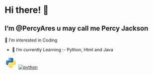 <h1>Hi there! <span class="wave">👋</span></h1>

I’m @PercyAres u may call me Percy Jackson
- 

👀 I’m interested in Coding
- 🌱 I’m currently Learning :- Python, Html and Java 

<img src="https://raw.githubusercontent.com/devicons/devicon/master/icons/python/python-original.svg" alt="python" width="40" height="40"/> </a> <a href="https://redis.io" target="_blank"> <img src="https://raw.githubusercontent.com/devicons/devicon/master/icons/html5/html5-plain-wordmark colored.svg" alt="python" width="40" height="40"/> </a> <a href="https://redis.io" target="_blank">


<!---
PercyAres/PercyAres is a ✨ special ✨ repository because its `README.md` (this file) appears on your GitHub profile.
You can click the Preview link to take a look at your changes.
--->
